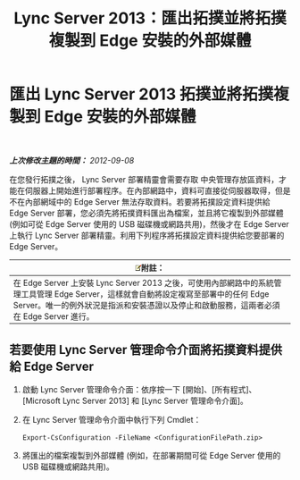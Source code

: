 ﻿---
title: Lync Server 2013：匯出拓撲並將拓撲複製到 Edge 安裝的外部媒體
TOCTitle: 匯出拓撲並將拓撲複製到 Edge 安裝的外部媒體
ms:assetid: def9f416-c519-4a72-b242-7d3057d9c1fd
ms:mtpsurl: https://technet.microsoft.com/zh-tw/library/Gg398983(v=OCS.15)
ms:contentKeyID: 49292547
ms.date: 08/24/2015
mtps_version: v=OCS.15
ms.translationtype: HT
---

# 匯出 Lync Server 2013 拓撲並將拓撲複製到 Edge 安裝的外部媒體

 

_**上次修改主題的時間：** 2012-09-08_

在您發行拓撲之後， Lync Server 部署精靈會需要存取 中央管理存放區資料，才能在伺服器上開始進行部署程序。在內部網路中，資料可直接從伺服器取得，但是不在內部網域中的 Edge Server 無法存取資料。若要將拓撲設定資料提供給 Edge Server 部署，您必須先將拓撲資料匯出為檔案，並且將它複製到外部媒體 (例如可從 Edge Server 使用的 USB 磁碟機或網路共用)，然後才在 Edge Server 上執行 Lync Server 部署精靈。利用下列程序將拓撲設定資料提供給您要部署的 Edge Server。

<table>
<thead>
<tr class="header">
<th><img src="images/Gg398811.note(OCS.15).gif" title="note" alt="note" />附註：</th>
</tr>
</thead>
<tbody>
<tr class="odd">
<td>在 Edge Server 上安裝 Lync Server 2013 之後，可使用內部網路中的系統管理工具管理 Edge Server，這樣就會自動將設定複寫至部署中的任何 Edge Server。唯一的例外狀況是指派和安裝憑證以及停止和啟動服務，這兩者必須在 Edge Server 進行。</td>
</tr>
</tbody>
</table>


## 若要使用 Lync Server 管理命令介面將拓撲資料提供給 Edge Server

1.  啟動 Lync Server 管理命令介面：依序按一下 \[開始\]、\[所有程式\]、\[Microsoft Lync Server 2013\] 和 \[Lync Server 管理命令介面\]。

2.  在 Lync Server 管理命令介面中執行下列 Cmdlet：
    
        Export-CsConfiguration -FileName <ConfigurationFilePath.zip>

3.  將匯出的檔案複製到外部媒體 (例如，在部署期間可從 Edge Server 使用的 USB 磁碟機或網路共用)。

